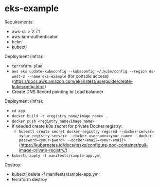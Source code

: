 # eks-example

Requirements:
+ aws-cli > 2.7.1
+ aws-iam-authenticator
+ helm
+ kubectl

Deployment (infra):
- ```terraform plan```
- ```aws eks update-kubeconfig --kubeconfig ~/.kube/config --region us-west-2 --name eks-example``` (for console access)
(https://docs.aws.amazon.com/eks/latest/userguide/create-kubeconfig.html)
- Create DNS Record pointing to Load balancer


Deployment (infra):
- ```cd app```
- ```docker build -t <registry_name/image_name> .```
- ```docker push <registry_name/image_name>```
- if needed create k8s secret for private Docker registry:
  - ```kubectl create secret docker-registry regcred --docker-server=<your-registry-server> --docker-username=<your-name> --docker-password=<your-pword> --docker-email=<your-email>```   
  (https://kubernetes.io/docs/tasks/configure-pod-container/pull-image-private-registry/)
- ```kubectl apply -f manifests/sample-app.yml```

Destroy:
- kubectl delete -f manifests/sample-app.yml
- terraform destroy